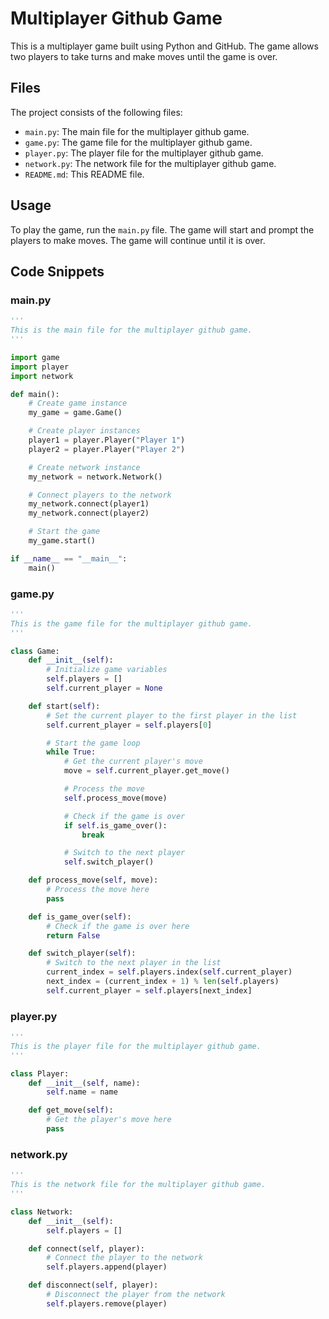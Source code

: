 # Multiplayer Github Game

This is a multiplayer game built using Python and GitHub. The game allows two players to take turns and make moves until the game is over.

## Files

The project consists of the following files:

- `main.py`: The main file for the multiplayer github game.
- `game.py`: The game file for the multiplayer github game.
- `player.py`: The player file for the multiplayer github game.
- `network.py`: The network file for the multiplayer github game.
- `README.md`: This README file.

## Usage

To play the game, run the `main.py` file. The game will start and prompt the players to make moves. The game will continue until it is over.

## Code Snippets

### main.py

```python
'''
This is the main file for the multiplayer github game.
'''

import game
import player
import network

def main():
    # Create game instance
    my_game = game.Game()

    # Create player instances
    player1 = player.Player("Player 1")
    player2 = player.Player("Player 2")

    # Create network instance
    my_network = network.Network()

    # Connect players to the network
    my_network.connect(player1)
    my_network.connect(player2)

    # Start the game
    my_game.start()

if __name__ == "__main__":
    main()
```

### game.py

```python
'''
This is the game file for the multiplayer github game.
'''

class Game:
    def __init__(self):
        # Initialize game variables
        self.players = []
        self.current_player = None

    def start(self):
        # Set the current player to the first player in the list
        self.current_player = self.players[0]

        # Start the game loop
        while True:
            # Get the current player's move
            move = self.current_player.get_move()

            # Process the move
            self.process_move(move)

            # Check if the game is over
            if self.is_game_over():
                break

            # Switch to the next player
            self.switch_player()

    def process_move(self, move):
        # Process the move here
        pass

    def is_game_over(self):
        # Check if the game is over here
        return False

    def switch_player(self):
        # Switch to the next player in the list
        current_index = self.players.index(self.current_player)
        next_index = (current_index + 1) % len(self.players)
        self.current_player = self.players[next_index]
```

### player.py

```python
'''
This is the player file for the multiplayer github game.
'''

class Player:
    def __init__(self, name):
        self.name = name

    def get_move(self):
        # Get the player's move here
        pass
```

### network.py

```python
'''
This is the network file for the multiplayer github game.
'''

class Network:
    def __init__(self):
        self.players = []

    def connect(self, player):
        # Connect the player to the network
        self.players.append(player)

    def disconnect(self, player):
        # Disconnect the player from the network
        self.players.remove(player)
```

